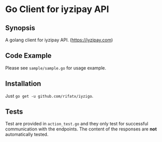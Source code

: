 # Go Client for iyzipay API

## Synopsis

A golang client for iyzipay API. (https://iyzipay.com)

## Code Example

Please see `sample/sample.go` for usage example.

## Installation

Just `go get -u github.com/rifatx/iyzigo`.

## Tests

Test are provided in `action_test.go` and they only test for successful communication with the endpoints. The content of the responses are **not** automatically tested.
